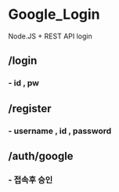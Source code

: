 # Google_Login
Node.JS + REST API login

## /login
### - id , pw

## /register
### - username , id , password

## /auth/google
### - 접속후 승인
